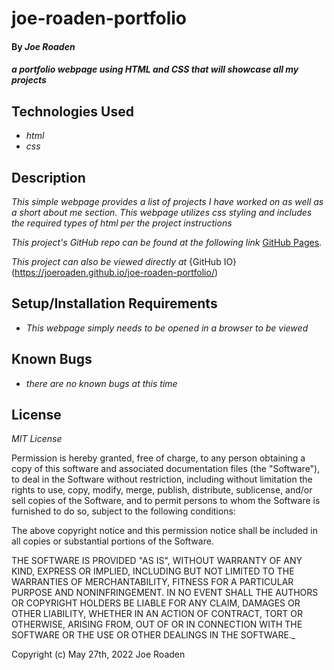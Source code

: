 # joe-roaden-portfolio

#### By _**Joe Roaden**_

#### _a portfolio webpage using HTML and CSS that will showcase all my projects_

## Technologies Used

* _html_
* _css_



## Description

_This simple webpage provides a list of projects I have worked on as well as a short about me section. This webpage utilizes css styling and includes the required types of html per the project instructions_

_This project's GitHub repo can be found at the following link_ [GitHub Pages](https://github.com/joeroaden/joe-roaden-portfolio).  

_This project can also be viewed directly at_ {GitHub IO}(https://joeroaden.github.io/joe-roaden-portfolio/)

## Setup/Installation Requirements

* _This webpage simply needs to be opened in a browser to be viewed_


## Known Bugs

* _there are no known bugs at this time_


## License

_MIT License_



Permission is hereby granted, free of charge, to any person obtaining a copy
of this software and associated documentation files (the "Software"), to deal
in the Software without restriction, including without limitation the rights
to use, copy, modify, merge, publish, distribute, sublicense, and/or sell
copies of the Software, and to permit persons to whom the Software is
furnished to do so, subject to the following conditions:

The above copyright notice and this permission notice shall be included in all
copies or substantial portions of the Software.

THE SOFTWARE IS PROVIDED "AS IS", WITHOUT WARRANTY OF ANY KIND, EXPRESS OR
IMPLIED, INCLUDING BUT NOT LIMITED TO THE WARRANTIES OF MERCHANTABILITY,
FITNESS FOR A PARTICULAR PURPOSE AND NONINFRINGEMENT. IN NO EVENT SHALL THE
AUTHORS OR COPYRIGHT HOLDERS BE LIABLE FOR ANY CLAIM, DAMAGES OR OTHER
LIABILITY, WHETHER IN AN ACTION OF CONTRACT, TORT OR OTHERWISE, ARISING FROM,
OUT OF OR IN CONNECTION WITH THE SOFTWARE OR THE USE OR OTHER DEALINGS IN THE
SOFTWARE._

Copyright (c) May 27th, 2022 Joe Roaden
